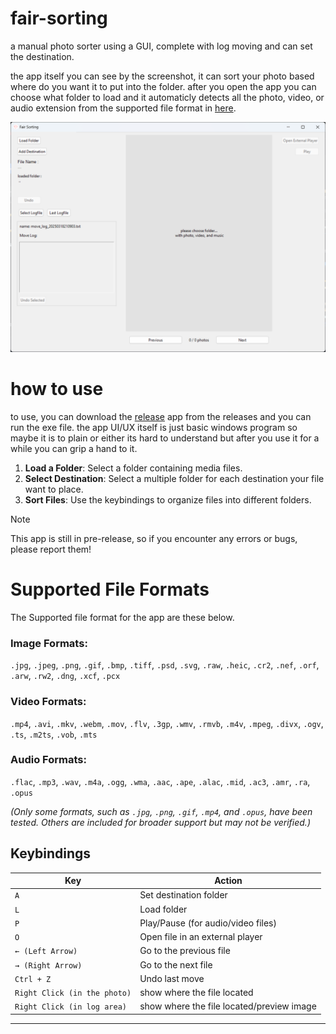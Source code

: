 # fair-sorting
a manual photo sorter using a GUI, complete with log moving and can set the destination.

the app itself you can see by the screenshot, it can sort your photo based where do you want it to put into the folder. after you open the app you can choose what folder to load and it automaticly detects all the photo, video, or audio extension from the supported file format in [here](#supported-file-formats).

<img src=screenshot.png>

# how to use
to use, you can download the [release](https://github.com/ripaaf/fair-sorting/releases/) app from the releases and you can run the exe file. the app UI/UX itself is just basic windows program so maybe it is to plain or either its hard to understand but after you use it for a while you can grip a hand to it.

1. **Load a Folder**: Select a folder containing media files.
2. **Select Destination**: Select a multiple folder for each destination your file want to place.
3. **Sort Files**: Use the keybindings to organize files into different folders.

> [!NOTE]  
> This app is still in pre-release, so if you encounter any errors or bugs, please report them!


# Supported File Formats

The Supported file format for the app are these below.

### Image Formats:
`.jpg`, `.jpeg`, `.png`, `.gif`, `.bmp`, `.tiff`, `.psd`, `.svg`, `.raw`, `.heic`, `.cr2`, `.nef`, `.orf`, `.arw`, `.rw2`, `.dng`, `.xcf`, `.pcx`

### Video Formats:
`.mp4`, `.avi`, `.mkv`, `.webm`, `.mov`, `.flv`, `.3gp`, `.wmv`, `.rmvb`, `.m4v`, `.mpeg`, `.divx`, `.ogv`, `.ts`, `.m2ts`, `.vob`, `.mts`

### Audio Formats:
`.flac`, `.mp3`, `.wav`, `.m4a`, `.ogg`, `.wma`, `.aac`, `.ape`, `.alac`, `.mid`, `.ac3`, `.amr`, `.ra`, `.opus`

_(Only some formats, such as `.jpg`, `.png`, `.gif`, `.mp4`, and `.opus`, have been tested. Others are included for broader support but may not be verified.)_

## Keybindings

| Key | Action |
|-----|--------|
| `A` | Set destination folder |
| `L` | Load folder |
| `P` | Play/Pause (for audio/video files) |
| `O` | Open file in an external player |
| `← (Left Arrow)` | Go to the previous file |
| `→ (Right Arrow)` | Go to the next file |
| `Ctrl + Z` | Undo last move |
| `Right Click (in the photo)` | show where the file located |
| `Right Click (in log area)` | show where the file located/preview image |

---
